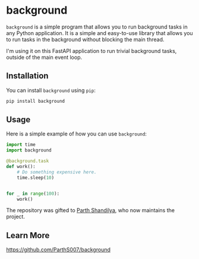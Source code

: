 # background

`background` is a simple program that allows you to run background tasks
in any Python application. It is a simple and easy-to-use library that
allows you to run tasks in the background without blocking the main
thread.

I'm using it on this FastAPI application to run trivial background tasks,
outside of the main event loop.


## Installation

You can install `background` using `pip`:

```bash
pip install background
```

## Usage

Here is a simple example of how you can use `background`:

```python
import time
import background

@background.task
def work():
    # Do something expensive here.
    time.sleep(10)


for _ in range(100):
    work()
```

The repository was gifted to [Parth Shandilya](https://github.com/ParthS007),
who now maintains the project.

## Learn More


https://github.com/ParthS007/background
